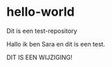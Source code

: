 # hello-world
Dit is een test-repository

Hallo ik ben Sara en dit is een test.

DIT IS EEN WIJZIGING!